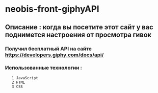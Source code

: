 #  neobis-front-giphyAPI
## Описание : когда вы посетите этот сайт у вас поднимется настроения от просмотра гивок 
### Получил бесплатный API на сайте https://developers.giphy.com/docs/api/
### Использованные технологии :
       1 JavaScript
       2 HTML
       3 CSS
